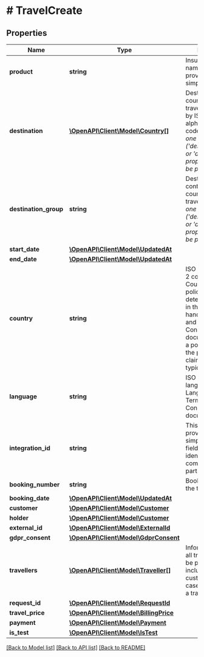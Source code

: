 # # TravelCreate

## Properties

Name | Type | Description | Notes
------------ | ------------- | ------------- | -------------
**product** | **string** | Insurance product name. To be provided by simplesurance | 
**destination** | [**\OpenAPI\Client\Model\Country[]**](Country.md) | Destination countries of the travel. Represented by ISO 3166-1 alpha-2 country code. &lt;br&gt;*At least one of (&#39;destination_group&#39; or &#39;destination&#39;) properties has to be provided.* | [optional] 
**destination_group** | **string** | Destination group containing countries of the travel. &lt;br&gt;*At least one of (&#39;destination_group&#39; or &#39;destination&#39;) properties has to be provided.* | [optional] 
**start_date** | [**\OpenAPI\Client\Model\UpdatedAt**](UpdatedAt.md) |  | 
**end_date** | [**\OpenAPI\Client\Model\UpdatedAt**](UpdatedAt.md) |  | 
**country** | **string** | ISO 3166-1 alpha-2 country code  Country of the policy typically is a determining factor in the tax rate, claim handling language and Terms and Conditions document. For eg. if a policy is DE then the policy pdf and claims would typically be in DE. | 
**language** | **string** | ISO 639-1 language code  Language of the Terms and Conditions document. | [optional] 
**integration_id** | **string** | This value is provided by simplesurance. The field is used to identify requests coming from the partner. | 
**booking_number** | **string** | Booking number of the travel. | [optional] 
**booking_date** | [**\OpenAPI\Client\Model\UpdatedAt**](UpdatedAt.md) |  | [optional] 
**customer** | [**\OpenAPI\Client\Model\Customer**](Customer.md) |  | 
**holder** | [**\OpenAPI\Client\Model\Customer**](Customer.md) |  | [optional] 
**external_id** | [**\OpenAPI\Client\Model\ExternalId**](ExternalId.md) |  | [optional] 
**gdpr_consent** | [**\OpenAPI\Client\Model\GdprConsent**](GdprConsent.md) |  | 
**travellers** | [**\OpenAPI\Client\Model\Traveller[]**](Traveller.md) | Information about all travellers should be provided here, including the customer data, in case he/she is also a traveller. | 
**request_id** | [**\OpenAPI\Client\Model\RequestId**](RequestId.md) |  | [optional] 
**travel_price** | [**\OpenAPI\Client\Model\BillingPrice**](BillingPrice.md) |  | [optional] 
**payment** | [**\OpenAPI\Client\Model\Payment**](Payment.md) |  | [optional] 
**is_test** | [**\OpenAPI\Client\Model\IsTest**](IsTest.md) |  | [optional] 

[[Back to Model list]](../../README.md#documentation-for-models) [[Back to API list]](../../README.md#documentation-for-api-endpoints) [[Back to README]](../../README.md)


